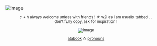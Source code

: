 ![image](https://github.com/user-attachments/assets/d32127f7-d645-4fef-bec4-74daa72a6d0c)
<div align="center">
<sub> c + h always welcome unless with friends ! ☆ w2i as i am usually tabbed . .
<div align="center">
don't fully copy, ask for inspiration !

![image](https://github.com/user-attachments/assets/9c2b4297-e1ae-449c-bfb5-58cc68a9a260)

<div align="center">

[atabook](https://allmightyaxle.atabook.org) ☆ [pronouns](https://en.pronouns.page/@allmightyaxle)

